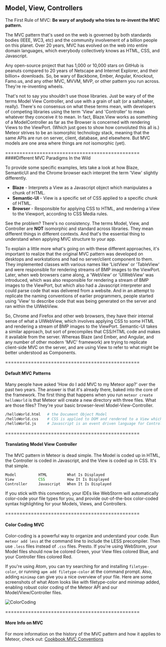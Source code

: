  



## Model, View, Controllers

The First Rule of MVC:  **Be wary of anybody who tries to re-invent the MVC pattern.** 

The MVC pattern that's used on the web is governed by both standards bodies (IEEE, WC3, etc) and the community involvement of a billion people on this planet.  Over 20 years, MVC has evolved on the web into entire domain languages, which everybody collectively knows as HTML, CSS, and Javascript.  

Any open-source project that has 1,000 or 10,000 stars on GitHub is peanuts compared to 20 years of Netscape and Internet Explorer, and their billion+ downloads.  So, be wary of Backbone, Ember, Angular, Knockout, Famo.us, and any other MVC, MVVM, MVP, or other pattern you run across.  They're re-inventing wheels.  

That's not to say you shouldn't use those libraries.  Just be wary of of the terms Model View Controller, and use with a grain of salt (or a saltshaker, really).  There's no consensus on what these terms mean, with developers of competing libraries using the term 'View' and 'Controller' to mean whatever they conceive it to mean.   In fact, Blaze.View works as something of a ModelController as far as the Browser is concerned with rendering Views to the ViewPort.  (Which just goes to show how convoluted this all is.)  Meteor strives to be an isomorphic technology stack, meaning that the same APIs are run on server, client, database, and elsewhere.  But MVC models are one area where things are *not* isomorphic (yet).  

===============================================
####Different MVC Paradigms In the Wild  

To provide some specific examples, lets take a look at how Blaze, SemanticUI and the Chrome browser each interpret the term 'View' slightly differently.

- **Blaze** - Interprets a View as a Javascript object which manipulates a chunk of HTML.
- **Semantic-UI** - View is a specific set of CSS applied to a specific chunk of HTML.  
- **Browser** - Responsible for applying CSS to HTML, and rendering a View to the Viewport, according to CSS Media rules.

See the problem?  There's no consistency.  The terms Model, View, and Controller are **NOT** isomorphic and standard across libraries.  They mean different things in different contexts.  And that's the essential thing to understand when applying MVC structure to your app.  

To explain a little more what's going on with these different approaches, it's important to realize that the original MVC pattern was developed on desktops and workstations and had no server/client component to them.  They implemented classes with various names like 'ListView' or 'TableView' and were responsible for rendering streams of BMP images to the ViewPort.  Later, when web browsers came along, a 'WebView' or 'UIWebView' was introduced, which was also responsible for rendering a stream of BMP images to the ViewPort, but which also had a Javascript interpreter and could parse code that was delivered from a website.  And in an attempt to replicate the naming conventions of earlier programmers, people started using 'View' to describe code that was being generated on the server and ran within the UIWebView. 

So, Chrome and Firefox and other web browsers, they have their internal sense of what a UIWebView, which involves applying CSS to some HTML and rendering a stream of BMP images to the ViewPort.  Semantic-UI takes a similar approach, but sort of precompiles that CSS/HTML code and makes it available from the server.  Whereas Blaze (and Ember, and Angular, and any number of other modern 'MVC' framework) are trying to replicate client-side MVC on the server, and are using View to refer to what might be better understood as Components.

===============================================
#### Default MVC Patterns  

Many people have asked 'How do I add MVC to my Meteor app?' over the past two years.  The answer is that it's already there, baked into the core of the framework.  The first thing that happens when you run ``meteor create helloWorld`` is that Meteor will create a new directory with three files.  What are those files?  They're your basic browser-level Model-View-Controller.

````sh
/helloWorld.html   # the Document Object Model
/helloWorld.css    # CSS is applied to DOM and rendered to a View which is displayed in the Viewport
/helloWorld.js     # Javascript is an event driven language for Controlling events and actions.
````

===============================================
#### Translating Model View Controller  

The MVC pattern in Meteor is dead simple.  The Model is coded up in HTML, the Controller is coded in Javascript, and the View is coded up in CSS.  It's that simple.  

````js
Model          HTML         What Is Displayed       
View           CSS          How It Is Displayed        
Controller     Javascript   When It Is Displayed        
````

If you stick with this convention, your IDEs like WebStorm will automatically color-code your file types for you, and provide out-of-the-box color-coded syntax highlighting for your Models, Views, and Controllers.  

===============================================
#### Color Coding MVC  

Color-coding is a powerful way to organize and understand your code.  Run ``meteor add less`` at the command line to include the LESS precompiler.  Then use ``.less`` files instead of ``.css`` files.  Presto.  If you're using WebStorm, your Model files should now be colored Green, your View files colored Blue, and your Controller files colored Red.

If you're using Atom, you can try searching for and installing ``filetype-color``, or running ``apm add filetype-color`` at the command prompt.  Also, adding ``minimap`` can give you a nice overview of your file.  Here are some screenshots of what Atom looks like with filetype-color and minimap added, enabling robust color coding of the Meteor API and our Model/View/Controller files.

![ColorCoding](https://raw.githubusercontent.com/awatson1978/meteor-cookbook/master/images/ColorCoding.jpg)  


===============================================
#### More Info on MVC  
For more information on the history of the MVC pattern and how it applies to Meteor, check out:
[Cookbook MVC Conventions](https://github.com/awatson1978/meteor-cookbook/blob/master/meteor-mvc.md)
